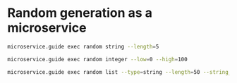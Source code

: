 # Random generation as a microservice

```sh
microservice.guide exec random string --length=5

microservice.guide exec random integer --low=0 --high=100

microservice.guide exec random list --type=string --length=50 --string_length=4
```

